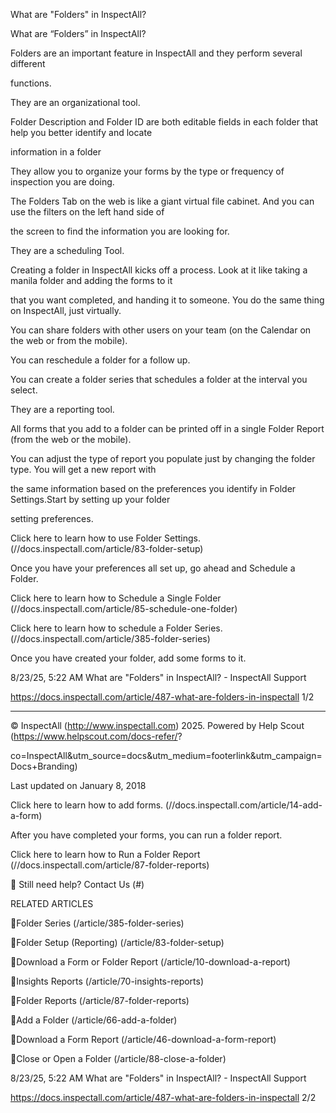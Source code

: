 What are "Folders" in InspectAll?

What are “Folders” in InspectAll?

Folders are an important feature in InspectAll and they perform several different

functions.

They are an organizational tool.

Folder Description and Folder ID are both editable fields in each folder that help you better identify and locate

information in a folder

They allow you to organize your forms by the type or frequency of inspection you are doing.

The Folders Tab on the web is like a giant virtual file cabinet.  And you can use the filters on the left hand side of

the screen to find the information you are looking for.

They are a scheduling Tool.

Creating a folder in InspectAll kicks off a process.  Look at it like taking a manila folder and adding the forms to it

that you want completed, and handing it to someone.  You do the same thing on InspectAll, just virtually.

You can share folders with other users on your team (on the Calendar on the web or from the mobile).

You can reschedule a folder for a follow up.

You can create a folder series that schedules a folder at the interval you select.

They are a reporting tool.

All forms that you add to a folder can be printed off in a single Folder Report (from the web or the mobile).

You can adjust the type of report you populate just by changing the folder type.  You will get a new report with

the same information based on the preferences you identify in Folder Settings.Start by setting up your folder

setting preferences.

Click here to learn how to use Folder Settings. (//docs.inspectall.com/article/83-folder-setup)

Once you have your preferences all set up, go ahead and Schedule a Folder.

Click here to learn how to Schedule a Single Folder (//docs.inspectall.com/article/85-schedule-one-folder)

Click here to learn how to schedule a Folder Series. (//docs.inspectall.com/article/385-folder-series)

Once you have created your folder, add some forms to it.

8/23/25, 5:22 AM What are "Folders" in InspectAll? - InspectAll Support

https://docs.inspectall.com/article/487-what-are-folders-in-inspectall 1/2


---

© InspectAll (http://www.inspectall.com) 2025. Powered by Help Scout (https://www.helpscout.com/docs-refer/?

co=InspectAll&utm_source=docs&utm_medium=footerlink&utm_campaign=Docs+Branding)

Last updated on January 8, 2018

Click here to learn how to add forms. (//docs.inspectall.com/article/14-add-a-form)

After you have completed your forms, you can run a folder report.

Click here to learn how to Run a Folder Report (//docs.inspectall.com/article/87-folder-reports)

 Still need help? Contact Us (#)

RELATED ARTICLES

Folder Series (/article/385-folder-series)

Folder Setup (Reporting) (/article/83-folder-setup)

Download a Form or Folder Report (/article/10-download-a-report)

Insights Reports (/article/70-insights-reports)

Folder Reports (/article/87-folder-reports)

Add a Folder (/article/66-add-a-folder)

Download a Form Report (/article/46-download-a-form-report)

Close or Open a Folder (/article/88-close-a-folder)

8/23/25, 5:22 AM What are "Folders" in InspectAll? - InspectAll Support

https://docs.inspectall.com/article/487-what-are-folders-in-inspectall 2/2


